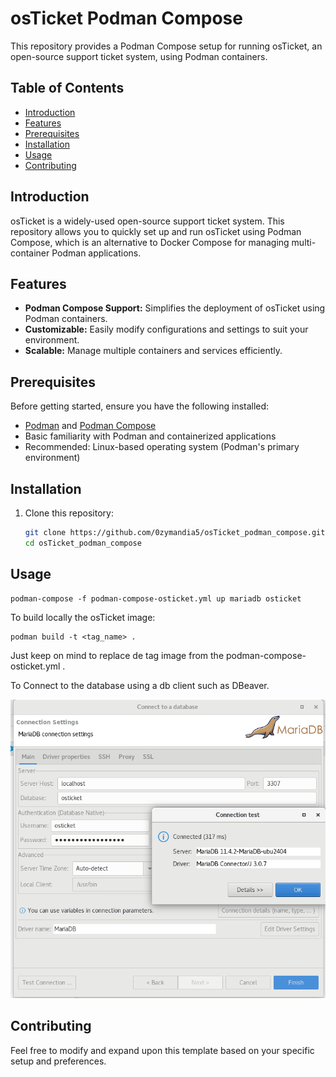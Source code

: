 # osTicket Podman Compose

This repository provides a Podman Compose setup for running osTicket, an open-source support ticket system, using Podman containers.

## Table of Contents

- [Introduction](#introduction)
- [Features](#features)
- [Prerequisites](#prerequisites)
- [Installation](#installation)
- [Usage](#usage)
- [Contributing](#contributing)

## Introduction

osTicket is a widely-used open-source support ticket system. This repository allows you to quickly set up and run osTicket using Podman Compose, which is an alternative to Docker Compose for managing multi-container Podman applications.

## Features

- **Podman Compose Support:** Simplifies the deployment of osTicket using Podman containers.
- **Customizable:** Easily modify configurations and settings to suit your environment.
- **Scalable:** Manage multiple containers and services efficiently.

## Prerequisites

Before getting started, ensure you have the following installed:

- [Podman](https://podman.io/) and [Podman Compose](https://github.com/containers/podman-compose)
- Basic familiarity with Podman and containerized applications
- Recommended: Linux-based operating system (Podman's primary environment)

## Installation

1. Clone this repository:

   ```bash
   git clone https://github.com/0zymandia5/osTicket_podman_compose.git
   cd osTicket_podman_compose

   ```

## Usage

```
podman-compose -f podman-compose-osticket.yml up mariadb osticket
```

To build locally the osTicket image:

```
podman build -t <tag_name> .
```

Just keep on mind to replace de tag image from the podman-compose-osticket.yml .

To Connect to the database using a db client such as DBeaver.

![1721142385734](image/README/1721142385734.png)

## Contributing

Feel free to modify and expand upon this template based on your specific setup and preferences.
